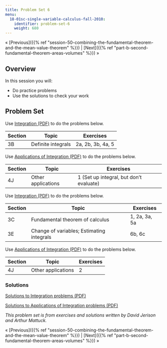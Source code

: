 ```yaml
---
title: Problem Set 6
menu:
  18-01sc-single-variable-calculus-fall-2010:
    identifier: problem-set-6
    weight: 680
---
```

« [Previous]({{% ref "session-50-combining-the-fundamental-theorem-and-the-mean-value-theorem" %}}) | [Next]({{% ref "part-b-second-fundamental-theorem-areas-volumes" %}}) »

Overview
--------

In this session you will:

*   Do practice problems
*   Use the solutions to check your work

Problem Set
-----------

Use [Integration (PDF)](https://open-learning-course-data.s3.amazonaws.com/18-01sc-single-variable-calculus-fall-2010/b2afcc400bbfa669d9eeaca005bdd857_MIT18_01SC_pset3prb.pdf "Open in a new window.") to do the problems below.

| Section | Topic | Exercises |
| --- | --- | --- |
| 3B | Definite integrals | 2a, 2b, 3b, 4a, 5 

Use [Applications of Integration (PDF)](https://open-learning-course-data.s3.amazonaws.com/18-01sc-single-variable-calculus-fall-2010/3e92239404881253b589329ff8de0800_MIT18_01SC_pset4prb.pdf "Open in a new window.") to do the problems below.

| Section | Topic | Exercises |
| --- | --- | --- |
| 4J | Other applications | 1 (Set up integral, but don’t evaluate) 

Use [Integration (PDF)](https://open-learning-course-data.s3.amazonaws.com/18-01sc-single-variable-calculus-fall-2010/b2afcc400bbfa669d9eeaca005bdd857_MIT18_01SC_pset3prb.pdf "Open in a new window.") to do the problems below.

| Section | Topic | Exercises |
| --- | --- | --- |
| 3C | Fundamental theorem of calculus | 1, 2a, 3a, 5a |
| 3E | Change of variables; Estimating integrals | 6b, 6c 

Use [Applications of Integration (PDF)](https://open-learning-course-data.s3.amazonaws.com/18-01sc-single-variable-calculus-fall-2010/3e92239404881253b589329ff8de0800_MIT18_01SC_pset4prb.pdf "Open in a new window.") to do the problems below.

| Section | Topic | Exercises |
| --- | --- | --- |
| 4J | Other applications | 2 

### Solutions

[Solutions to Integration problems (PDF)](https://open-learning-course-data.s3.amazonaws.com/18-01sc-single-variable-calculus-fall-2010/a48839fb6b53e634f6d063fd99340380_MIT18_01SC_pset3sol.pdf "Open in a new window.")

[Solutions to Applications of Integration problems (PDF)](https://open-learning-course-data.s3.amazonaws.com/18-01sc-single-variable-calculus-fall-2010/4a247b0655701dfebcbd4e235c16c726_MIT18_01SC_pset4sol.pdf "Open in a new window.")

_This problem set is from exercises and solutions written by David Jerison and Arthur Mattuck._

« [Previous]({{% ref "session-50-combining-the-fundamental-theorem-and-the-mean-value-theorem" %}}) | [Next]({{% ref "part-b-second-fundamental-theorem-areas-volumes" %}}) »